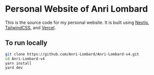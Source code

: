 # Personal Website of Anri Lombard

This is the source code for my personal website. It is built using [Nextjs](https://nextjs.org), [TailwindCSS](https://tailwindcss.com), and [Vercel](https://vercel.com).

## To run locally
```bash
git clone https://github.com/Anri-Lombard/Anri-Lombard-v4.git
cd Anri-Lombard-v4
yarn install
yard dev
```

